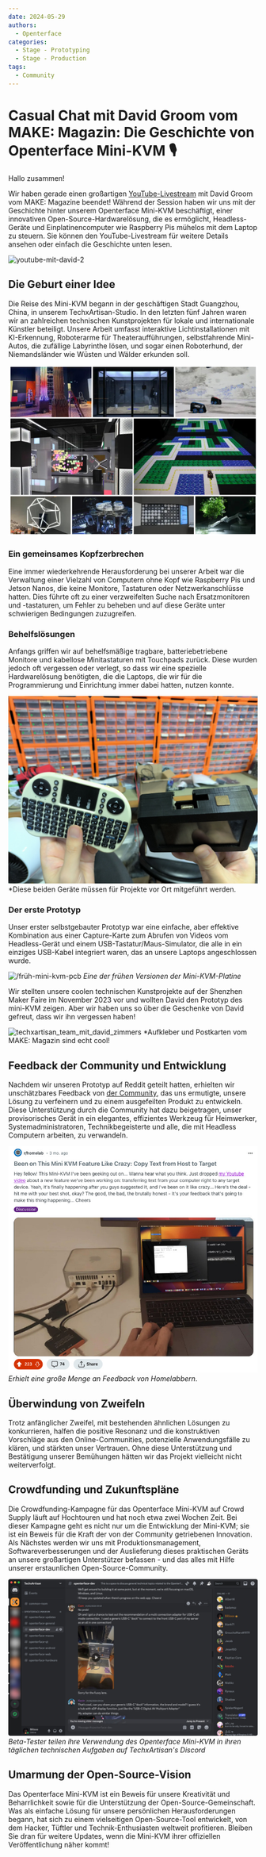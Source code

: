 ```yaml
---
date: 2024-05-29
authors:
  - Openterface
categories:
  - Stage - Prototyping
  - Stage - Production
tags:
  - Community
---
```


# Casual Chat mit David Groom vom MAKE: Magazin: Die Geschichte von Openterface Mini-KVM 🎙️

Hallo zusammen!

Wir haben gerade einen großartigen [YouTube-Livestream](https://www.youtube.com/live/lwitzvmxsgc?si=s9a1t5_Sce5v22e1) mit David Groom vom MAKE: Magazine beendet! Während der Session haben wir uns mit der Geschichte hinter unserem Openterface Mini-KVM beschäftigt, einer innovativen Open-Source-Hardwarelösung, die es ermöglicht, Headless-Geräte und Einplatinencomputer wie Raspberry Pis mühelos mit dem Laptop zu steuern. Sie können den YouTube-Livestream für weitere Details ansehen oder einfach die Geschichte unten lesen.

![youtube-mit-david-2](029/youtube-mit-david.jpg)

<!-- more -->

## Die Geburt einer Idee

Die Reise des Mini-KVM begann in der geschäftigen Stadt Guangzhou, China, in unserem TechxArtisan-Studio. In den letzten fünf Jahren waren wir an zahlreichen technischen Kunstprojekten für lokale und internationale Künstler beteiligt. Unsere Arbeit umfasst interaktive Lichtinstallationen mit KI-Erkennung, Roboterarme für Theateraufführungen, selbstfahrende Mini-Autos, die zufällige Labyrinthe lösen, und sogar einen Roboterhund, der Niemandsländer wie Wüsten und Wälder erkunden soll.

![techxartisan_tech_art](029/techxartisan_tech_art.jpg)

### Ein gemeinsames Kopfzerbrechen
Eine immer wiederkehrende Herausforderung bei unserer Arbeit war die Verwaltung einer Vielzahl von Computern ohne Kopf wie Raspberry Pis und Jetson Nanos, die keine Monitore, Tastaturen oder Netzwerkanschlüsse hatten. Dies führte oft zu einer verzweifelten Suche nach Ersatzmonitoren und -tastaturen, um Fehler zu beheben und auf diese Geräte unter schwierigen Bedingungen zuzugreifen.

### Behelfslösungen
Anfangs griffen wir auf behelfsmäßige tragbare, batteriebetriebene Monitore und kabellose Minitastaturen mit Touchpads zurück. Diese wurden jedoch oft vergessen oder verlegt, so dass wir eine spezielle Hardwarelösung benötigten, die die Laptops, die wir für die Programmierung und Einrichtung immer dabei hatten, nutzen konnte.

![diy-monitor-keyboard](029/diy-monitor-keyboard.jpg)
*Diese beiden Geräte müssen für Projekte vor Ort mitgeführt werden.

### Der erste Prototyp
Unser erster selbstgebauter Prototyp war eine einfache, aber effektive Kombination aus einer Capture-Karte zum Abrufen von Videos vom Headless-Gerät und einem USB-Tastatur/Maus-Simulator, die alle in ein einziges USB-Kabel integriert waren, das an unsere Laptops angeschlossen wurde.

![/früh-mini-kvm-pcb](029/früh-mini-kvm-pcb.jpg)
*Eine der frühen Versionen der Mini-KVM-Platine*

Wir stellten unsere coolen technischen Kunstprojekte auf der Shenzhen Maker Faire im November 2023 vor und wollten David den Prototyp des mini-KVM zeigen. Aber wir haben uns so über die Geschenke von David gefreut, dass wir ihn vergessen haben!

![techxartisan_team_mit_david_zimmers](029/techxartisan_team_mit_david_zimmers.jpg)
*Aufkleber und Postkarten vom MAKE: Magazin sind echt cool!

## Feedback der Community und Entwicklung
Nachdem wir unseren Prototyp auf Reddit geteilt hatten, erhielten wir unschätzbares Feedback von [der Community](http://openterface.com/community/#community-contributors), das uns ermutigte, unsere Lösung zu verfeinern und zu einem ausgefeilten Produkt zu entwickeln. Diese Unterstützung durch die Community hat dazu beigetragen, unser provisorisches Gerät in ein elegantes, effizientes Werkzeug für Heimwerker, Systemadministratoren, Technikbegeisterte und alle, die mit Headless Computern arbeiten, zu verwandeln.

![got_feedback_from_reddit](029/got_feedback_from_reddit.jpg)
*Erhielt eine große Menge an Feedback von Homelabbern*.

## Überwindung von Zweifeln
Trotz anfänglicher Zweifel, mit bestehenden ähnlichen Lösungen zu konkurrieren, halfen die positive Resonanz und die konstruktiven Vorschläge aus den Online-Communities, potenzielle Anwendungsfälle zu klären, und stärkten unser Vertrauen. Ohne diese Unterstützung und Bestätigung unserer Bemühungen hätten wir das Projekt vielleicht nicht weiterverfolgt.

## Crowdfunding und Zukunftspläne
Die Crowdfunding-Kampagne für das Openterface Mini-KVM auf Crowd Supply läuft auf Hochtouren und hat noch etwa zwei Wochen Zeit. Bei dieser Kampagne geht es nicht nur um die Entwicklung der Mini-KVM; sie ist ein Beweis für die Kraft der von der Community getriebenen Innovation. Als Nächstes werden wir uns mit Produktionsmanagement, Softwareverbesserungen und der Auslieferung dieses praktischen Geräts an unsere großartigen Unterstützer befassen - und das alles mit Hilfe unserer erstaunlichen Open-Source-Community.

![techxartisan_openterface_discord](029/techxartisan_openterface_discord.jpg)
*Beta-Tester teilen ihre Verwendung des Openterface Mini-KVM in ihren täglichen technischen Aufgaben auf TechxArtisan's Discord*

## Umarmung der Open-Source-Vision

Das Openterface Mini-KVM ist ein Beweis für unsere Kreativität und Beharrlichkeit sowie für die Unterstützung der Open-Source-Gemeinschaft. Was als einfache Lösung für unsere persönlichen Herausforderungen begann, hat sich zu einem vielseitigen Open-Source-Tool entwickelt, von dem Hacker, Tüftler und Technik-Enthusiasten weltweit profitieren. Bleiben Sie dran für weitere Updates, wenn die Mini-KVM ihrer offiziellen Veröffentlichung näher kommt!